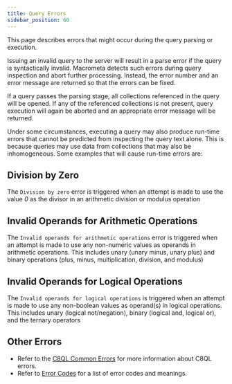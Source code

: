 ```yaml
---
title: Query Errors
sidebar_position: 60
---
```


This page describes errors that might occur during the query parsing or execution.

Issuing an invalid query to the server will result in a parse error if the query is syntactically invalid. Macrometa detects such errors during query inspection and abort further processing. Instead, the error number and an error message are returned so that the errors can be fixed.

If a query passes the parsing stage, all collections referenced in the query will be opened. If any of the referenced collections is not present, query execution will again be aborted and an appropriate error message will be returned.

Under some circumstances, executing a query may also produce run-time errors that cannot be predicted from inspecting the query text alone. This is because queries may use data from collections that may also be inhomogeneous.  Some examples that will cause run-time errors are:

## Division by Zero

The `Division by zero` error is triggered when an attempt is made to use the value _0_ as the divisor in an arithmetic division or modulus operation

## Invalid Operands for Arithmetic Operations

The `Invalid operands for arithmetic operations` error is triggered when an attempt is made to use any non-numeric values as operands in arithmetic operations. This includes unary (unary minus, unary plus) and binary operations (plus, minus, multiplication, division, and modulus)

## Invalid Operands for Logical Operations

The `Invalid operands for logical operations` is triggered when an attempt is made to use any non-boolean values as operand(s) in logical operations. This includes unary (logical not/negation), binary (logical and, logical or), and the ternary operators

## Other Errors

- Refer to the [C8QL Common Errors](c8ql/common-errors.md) for more information about C8QL errors.
- Refer to [Error Codes](../references/error-codes.md) for a list of error codes and meanings.
